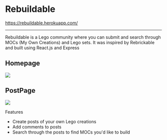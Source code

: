 # Rebuildable

https://rebuildable.herokuapp.com/

---
Rebuildable is a Lego community where you can submit and search through MOCs (My Own Creations) and Lego sets. It was inspired by Rebrickable and built using React.js and Express

## Homepage
![](https://imgur.com/F1Yg5sD.png)

## PostPage
![](https://imgur.com/wC8ZrXD.png)

Features
* Create posts of your own Lego creations
* Add comments to posts
* Search through the posts to find MOCs you'd like to build

